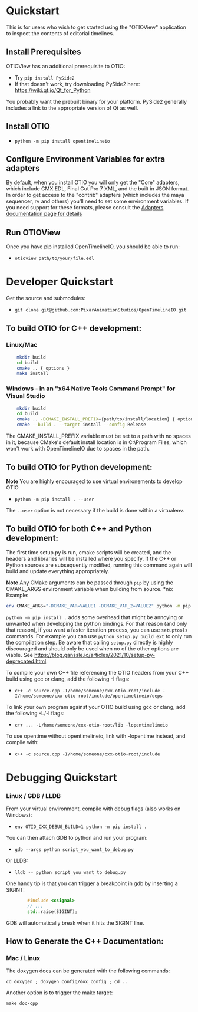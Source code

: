 # Quickstart

This is for users who wish to get started using the "OTIOView" application to inspect the contents of editorial timelines.

## Install Prerequisites

OTIOView has an additional prerequisite to OTIO:

- Try `pip install PySide2`
- If that doesn't work, try downloading PySide2 here: <a href="https://wiki.qt.io/Qt_for_Python" target="_blank">https://wiki.qt.io/Qt_for_Python</a>

You probably want the prebuilt binary for your platform.  PySide2 generally includes a link to the appropriate version of Qt as well.

## Install OTIO

- `python -m pip install opentimelineio`

## Configure Environment Variables for extra adapters

By default, when you install OTIO you will only get the "Core" adapters, which include CMX EDL, Final Cut Pro 7 XML, and the built in JSON format.  In order to get access to the "contrib" adapters (which includes the maya sequencer, rv and others) you'll need to set some environment variables.  If you need support for these formats, please consult the 
<a href="adapters.html" target="_blank"> Adapters documentation page for details</a>

## Run OTIOView

Once you have pip installed OpenTimelineIO, you should be able to run:

+ `otioview path/to/your/file.edl`

# Developer Quickstart

Get the source and submodules:
+ `git clone git@github.com:PixarAnimationStudios/OpenTimelineIO.git`

## To build OTIO for C++ development:

### Linux/Mac

```bash
    mkdir build
    cd build
    cmake .. { options }
    make install
```

### Windows - in an "x64 Native Tools Command Prompt" for Visual Studio

```bash
    mkdir build
    cd build
    cmake .. -DCMAKE_INSTALL_PREFIX={path/to/install/location} { options }
    cmake --build . --target install --config Release
```

The CMAKE_INSTALL_PREFIX variable must be set to a path with no spaces in it, because CMake's default install location is in C:\Program Files, which won't work with OpenTimelineIO due to spaces in the path.

## To build OTIO for Python development:

**Note** You are highly encouraged to use virtual environements to develop OTIO.

+ `python -m pip install . --user`

The `--user` option is not necessary if the build is done within a virtualenv.

## To build OTIO for both C++ and Python development:

The first time setup.py is run, cmake scripts will be created, and the headers and libraries will be installed where you specify. If the C++ or Python  sources are subsequently modified, running this command again will build and update everything appropriately.

**Note** Any CMake arguments can be passed through `pip` by using the CMAKE_ARGS environment variable when building from source. *nix Example:

```bash
env CMAKE_ARGS="-DCMAKE_VAR=VALUE1 -DCMAKE_VAR_2=VALUE2" python -m pip install .
```

`python -m pip install .` adds some overhead that might be annoying or unwanted when
developing the python bindings. For that reason (and only that reason), if you want a faster
iteration process, you can use `setuptools` commands. For example you can use
`python setup.py build_ext` to only run the compilation step. Be aware that calling `setup.py`
directly is highly discouraged and should only be used when no of the other options
are viable. See https://blog.ganssle.io/articles/2021/10/setup-py-deprecated.html.

To compile your own C++ file referencing the OTIO headers from your C++ build using gcc or clang, add the following -I flags:

+ `c++ -c source.cpp -I/home/someone/cxx-otio-root/include -I/home/someone/cxx-otio-root/include/opentimelineio/deps`

To link your own program against your OTIO build using gcc or clang, add the following -L/-l flags:
+ `c++ ... -L/home/someone/cxx-otio-root/lib -lopentimelineio`

To use opentime without opentimelineio, link with -lopentime instead, and compile with:
+ `c++ -c source.cpp -I/home/someone/cxx-otio-root/include`

# Debugging Quickstart

### Linux / GDB / LLDB

From your virtual environment, compile with debug flags (also works on Windows):

+ `env OTIO_CXX_DEBUG_BUILD=1 python -m pip install .`

You can then attach GDB to python and run your program:

+ `gdb --args python script_you_want_to_debug.py`

Or LLDB:

+ `lldb -- python script_you_want_to_debug.py`

One handy tip is that you can trigger a breakpoint in gdb by inserting a SIGINT:

```c++
        #include <csignal>
        // ...
        std::raise(SIGINT);
```

GDB will automatically break when it hits the SIGINT line.

## How to Generate the C++ Documentation: 

### Mac / Linux

The doxygen docs can be generated with the following commands: 

```
cd doxygen ; doxygen config/dox_config ; cd ..
```

Another option is to trigger the make target: 

```
make doc-cpp
```
